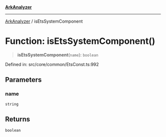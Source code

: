 [**ArkAnalyzer**](../README.md)

***

[ArkAnalyzer](../globals.md) / isEtsSystemComponent

# Function: isEtsSystemComponent()

> **isEtsSystemComponent**(`name`): `boolean`

Defined in: src/core/common/EtsConst.ts:992

## Parameters

### name

`string`

## Returns

`boolean`
